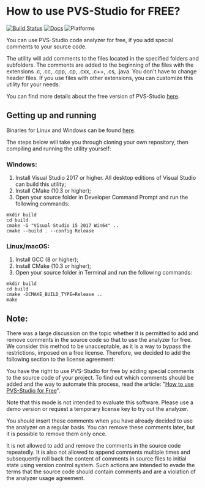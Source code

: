How to use PVS-Studio for FREE?
===============================

[![Build Status](https://travis-ci.org/viva64/how-to-use-pvs-studio-free.svg?branch=master)](https://travis-ci.org/viva64/how-to-use-pvs-studio-free)  [![Docs](https://img.shields.io/readthedocs/pip.svg)](https://pvs-studio.com/en/blog/posts/0457/) ![Platforms](https://img.shields.io/badge/platform-linux%20|%20windows%20|%20macos-green)

  You can use PVS-Studio code analyzer for free, if you add special comments
  to your source code.

  The utility will add comments to the files located in the specified folders
  and subfolders. The comments are added to the beginning of the files with the
  extensions .c, .cc, .cpp, .cp, .cxx, .c++, .cs, .java. You don't have to change header
  files. If you use files with other extensions, you can customize this utility
  for your needs.

  You can find more details about the free version of PVS-Studio [here](https://pvs-studio.com/en/blog/posts/0614/).

Getting up and running
----------------------

  Binaries for Linux and Windows can be found [here](https://github.com/viva64/how-to-use-pvs-studio-free/releases).
  
  The steps below will take you through cloning your own repository, then compiling and running the utility yourself:

### Windows:

  1. Install Visual Studio 2017 or higher. All desktop editions of Visual Studio can build this utility;
  2. Install CMake (10.3 or higher);
  3. Open your source folder in Developer Command Prompt and run the following commands:
  
  ```
  mkdir build
  cd build
  cmake -G "Visual Studio 15 2017 Win64" ..
  cmake --build . --config Release
  ```

### Linux/macOS:

  1. Install GCC (8 or higher);
  2. Install CMake (10.3 or higher);
  3. Open your source folder in Terminal and run the following commands:

  ```
  mkdir build
  cd build
  cmake -DCMAKE_BUILD_TYPE=Release ..
  make
  ```

## Note:

There was a large discussion on the topic whether it is permitted to add and remove comments in the source code so that to use the analyzer for free. We consider this method to be unacceptable, as it is a way to bypass the restrictions, imposed on a free license. Therefore, we decided to add the following section to the license agreement:

You have the right to use PVS-Studio for free by adding special comments to the source code of your project. To find out which comments should be added and the way to automate this process, read the article: "[How to use PVS-Studio for Free](https://pvs-studio.com/en/blog/posts/0457/)".

Note that this mode is not intended to evaluate this software. Please use a demo version or request a temporary license key to try out the analyzer.

You should insert these comments when you have already decided to use the analyzer on a regular basis. You can remove these comments later, but it is possible to remove them only once.

It is not allowed to add and remove the comments in the source code repeatedly. It is also not allowed to append comments multiple times and subsequently roll back the content of comments in source files to initial state using version control system. Such actions are intended to evade the terms that the source code should contain comments and are a violation of the analyzer usage agreement.